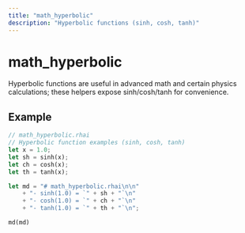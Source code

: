 ```yaml
---
title: "math_hyperbolic"
description: "Hyperbolic functions (sinh, cosh, tanh)"
---
```


# math_hyperbolic

Hyperbolic functions are useful in advanced math and certain physics calculations; these helpers expose sinh/cosh/tanh for convenience.

## Example

```rust
// math_hyperbolic.rhai
// Hyperbolic function examples (sinh, cosh, tanh)
let x = 1.0;
let sh = sinh(x);
let ch = cosh(x);
let th = tanh(x);

let md = "# math_hyperbolic.rhai\n\n"
    + "- sinh(1.0) = `" + sh + "`\n"
    + "- cosh(1.0) = `" + ch + "`\n"
    + "- tanh(1.0) = `" + th + "`\n";

md(md)
```
